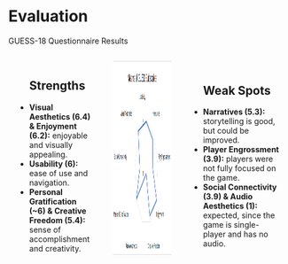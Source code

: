 # Evaluation

<p class='slide-subtitle'>GUESS-18 Questionnaire Results</p>

<div class='section-wrapper'>

  <div
    class='text-wrapper grey-shadow rounded-md'
    v-click='+1'
    v-motion
    :initial="{ x: +80 }"
    :enter="{ x: 0 }"
  >
    <ul class='flex-list none'>
      <h2>Strengths</h2>
      <li class='check'>
        <strong>Visual Aesthetics (6.4) & Enjoyment (6.2):</strong> enjoyable and visually appealing.
      </li>
      <li class='check'>
        <strong>Usability (6):</strong> ease of use and navigation.
      </li>
      <li class='check'>
        <strong>Personal Gratification (~6) & Creative Freedom (5.4):</strong> sense of accomplishment and creativity.
      </li>
    </ul>
  </div>
  <div class='img-wrapper grey-shadow rounded-md'>
    <img src='../../assets/images/evaluation/guess.png' class='rounded-md'/>
  </div>
  <div
    class='text-wrapper grey-shadow rounded-md'
    v-click='+1'
    v-motion
    :initial="{ x: -80 }"
    :enter="{ x: 0 }"
  >
    <ul class='flex-list none'>
      <h2>Weak Spots</h2>
      <li class='warn'>
        <strong>Narratives (5.3):</strong> storytelling is good, but could be improved.
      </li>
      <!-- I placed narratives at weak spots because some players asked for more information, especially regarding superposition -->
      <li class='warn'>
        <strong>Player Engrossment (3.9):</strong> players were not fully focused on the game.
      </li>
      <li class='warn'>
        <strong>Social Connectivity (3.9) & Audio Aesthetics (1):</strong> expected, since the game is single-player and has no audio.
      </li>
    </ul>
  </div>
</div>

<style>
  .section-wrapper {
    display: flex;
    flex-direction: row;
    justify-content: space-around;
    align-items: center;
    column-gap: 20px;
  }

  .img-wrapper {
    max-width: 600px;
    height: 350px;
    display: flex;
    justify-content: center;
  }

  .text-wrapper {
    display: flex;
    flex-direction: column;
    justify-content: center;
    max-height: 350px;
    max-width: 350px;
    padding: 1em;
  }
</style>
